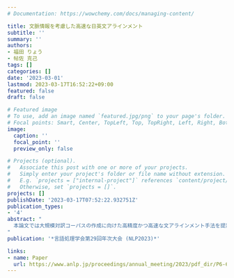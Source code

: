 ```yaml
---
# Documentation: https://wowchemy.com/docs/managing-content/

title: 文脈情報を考慮した高速な日英文アラインメント
subtitle: ''
summary: ''
authors:
- 福田 りょう
- 帖佐 克己
tags: []
categories: []
date: '2023-03-01'
lastmod: 2023-03-17T16:52:22+09:00
featured: false
draft: false

# Featured image
# To use, add an image named `featured.jpg/png` to your page's folder.
# Focal points: Smart, Center, TopLeft, Top, TopRight, Left, Right, BottomLeft, Bottom, BottomRight.
image:
  caption: ''
  focal_point: ''
  preview_only: false

# Projects (optional).
#   Associate this post with one or more of your projects.
#   Simply enter your project's folder or file name without extension.
#   E.g. `projects = ["internal-project"]` references `content/project/deep-learning/index.md`.
#   Otherwise, set `projects = []`.
projects: []
publishDate: '2023-03-17T07:52:22.932751Z'
publication_types:
- '4'
abstract: "
  本論文では大規模対訳コーパスの作成に向けた高精度かつ高速な文アラインメント手法を提案する．従来手法では文外文脈およびトークン単位の情報を予測時に考慮することで高精度な文アラインメントを実現していたが，予測時の計算量が大きいことから大規模なデータへの適用が難しかった．本論文では，両方の言語の文脈情報を考慮した文ベクトルを用いて対訳文書間の全てのアラインメントを同時に予測することで，小さい計算量で高精度な文アラインメントを獲得する手法を提案する．日英での新聞記事を用いた実験により，提案手法が予測速度を維持しながら高い精度でアラインメントを行えることを示した．
"
publication: '*言語処理学会第29回年次大会 (NLP2023)*'

links:
- name: Paper
  url: https://www.anlp.jp/proceedings/annual_meeting/2023/pdf_dir/P6-6.pdf
---
```


